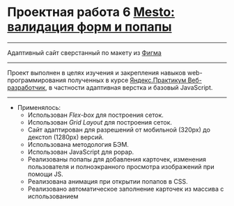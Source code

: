 # Проектная работа 6 [Mesto: валидация форм и попапы](https://practicum.yandex.ru/learn/web/courses/35d951a1-b62c-4a96-96ac-a8118657fad0/sprints/14194/topics/d60394db-0f4a-4c6e-bede-9bb46bf7d968/lessons/60e3a5ca-91ae-4c7c-bb78-1d25a001e9d6/)

---

Адаптивный сайт сверстанный по макету из [Фигма](https://www.figma.com/file/2cn9N9jSkmxD84oJik7xL7/JavaScript.-Sprint-4?node-id=0%3A1)

---

Проект выполнен в целях изучения и закрепления навыков web-программирования полученных в курсе [Яндекс.Практикум Веб-разработчик](https://practicum.yandex.ru/profile/web/), в частности адаптивная верстка и базовый JavaScript.

---

+ Применялось:
    + Использован _Flex-box_ для построения сеток. 
    + Использован _Grid Layout_ для построения сеток. 
    + Сайт адаптирован для разрешений от мобильной (320рх) до декстоп (1280рх) версий.
    + Использована методология БЭМ.
    + Использован JavaScript для popap.
    + Реализованы попапы для добавления карточек, изменения пользователя и полноэкранного просмотра изображений при помощи JS.
    + Реализована анимация при открытии попапов в CSS.
    + Реализовано автоматическое заполнение карточек из массива с использованием <template>.
    + Реализовано добавление и удаление карточек, лайк.
    + Реализована валидация форм в файле validate.js.

---

ссылка на страницу https://striii.github.io/mesto/index.html 
  